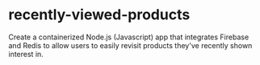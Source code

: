 # recently-viewed-products

<p>Create a containerized Node.js (Javascript) app that integrates Firebase and Redis to allow users to easily revisit products they've recently shown interest in.</p>
